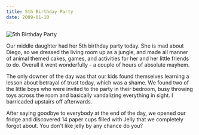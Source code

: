 ```yaml
---
title: 5th Birthday Party
date: 2009-01-10
---
```


![5th Birthday Party](https://source.unsplash.com/9ZQzrLWV52M/1600x900)

Our middle daughter had her 5th birthday party today. She is mad about Diego, so we dressed the living room up as a jungle, and made all manner of animal themed cakes, games, and activities for her and her little friends to do. Overall it went wonderfully - a couple of hours of absolute mayhem.

The only downer of the day was that our kids found themselves learning a lesson about betrayal of trust today, which was a shame. We found two of the little boys who were invited to the party in their bedroom, busy throwing toys across the room and basically vandalizing everything in sight. I barricaded upstairs off afterwards.

After saying goodbye to everybody at the end of the day, we opened our fridge and discovered 14 paper cups filled with Jelly that we completely forgot about. You don't like jelly by any chance do you?